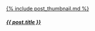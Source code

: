 <a href="{{ site.url }}{{ site.baseurl }}{{ post.url }}">
  <article class="card bg-dark text-white mb-5 post">
  {% include post_thumbnail.md %}
    <div class="card-img-overlay">
      <h5 class="card-title text-right">{{ post.title }}</h5>
    </div>
  </article>
</a>